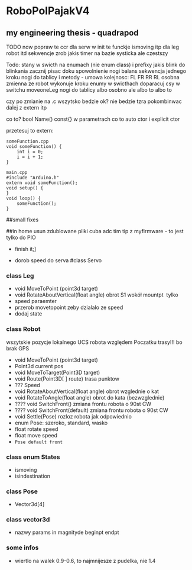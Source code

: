 # RoboPolPajakV4
## my engineering thesis - quadrapod

TODO now
popraw te ccr dla serw w init
te funckje ismoving itp dla leg robot itd
sekwencje zrob
jakis timer na bazie systicka ale czestszy



Todo:
stany w swicth na enumach (nie enum class) i prefixy
jakis blink do blinkania
zacznij pisac doku
spowolnienie nogi
balans
sekwencja jednego kroku
nogi do tablicy i metody - umowa kolejnosc: FL FR RR RL
osobna zmienna ze robot wykonuje kroku
enumy w swicthach
doparacuj csy w switchu moveoneLeg
nogi do tablicy albo osobno ale albo to albo to

czy po zmianie na .c wszytsko bedzie ok? nie bedzie tzra pokombinwac dalej z extern itp

co to? bool Name() const{}  w parametrach
co to auto ctor i explicit ctor




przetesuj to extern:
```
someFunction.cpp
void someFunction() {
	int i = 0;
	i = i + 1;
}
``` 
```
main.cpp
#include "Arduino.h"
extern void someFunction();
void setup() {
}
void loop() {
	someFunction();
}
```

##small fixes


##in home
usun zdublowane pliki cuba adc tim tip z myfirmware - to jest tylko do PIO





* finish it;]

* dorob speed do serva 
#class Servo


### class Leg
* void	MoveToPoint (point3d target)		
* void	RotateAboutVertical(float angle)		obrot S1 wokół mountpt  tylko
* speed paraemter
* przerob movetopoint zeby dzialalo ze speed
* dodaj state

### class Robot
wszytskie pozycje lokalnego UCS robota względem Poczatku trasy!!! bo brak GPS
* void	MoveToPoint (point3d target)
* Point3d	current pos		
* void	MoveToTarget(Point3D target)		
* void	Route(Point3D[ ] route)		trasa punktow
* ??? Speed 
* void	RotateAboutVertical(float angle)		obrot wzglednie o kat
* void	RotateToAngle(float angle)		obrot do kata (bezwzglednie)
* ???? void	SwitchFront()		zmiana frontu robota o 90st CW
* ???? void	SwitchFront(default)		zmiana frontu robota o 90st CW
* void	Settle(Pose)		rozloz robota jak odpowiednio
* enum	Pose: szeroko, standard, wasko		
* float	rotate speed		
* float	move speed		
*	`Pose default front		`

### class enum States
* ismoving
* isindestination

### class Pose
* Vector3d[4]

### class vector3d
* nazwy params in magnityde beginpt endpt

### some infos
* wiertlo na walek 0.9-0.6, to najmnijesze z pudelka, nie 1.4
